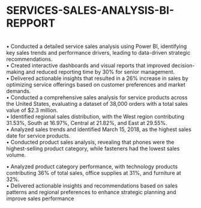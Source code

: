 # SERVICES-SALES-ANALYSIS-BI-REPPORT
<br>
•	Conducted a detailed service sales analysis using Power BI, identifying key sales trends and performance drivers, leading to data-driven strategic recommendations.
<br>
•	Created interactive dashboards and visual reports that improved decision-making and reduced reporting time by 30% for senior management.
<br>
•	Delivered actionable insights that resulted in a 26% increase in sales by optimizing service offerings based on customer preferences and market demands.
<br>
• Conducted a comprehensive sales analysis for service products across the United States, evaluating a dataset of 38,000 orders with a total sales value of $2.3 million.
<br>
• Identified regional sales distribution, with the West region contributing 31.53%, South at 16.97%, Central at 21.82%, and East at 29.55%.
<br>
• Analyzed sales trends and identified March 15, 2018, as the highest sales date for service products.
<br>
• Conducted product sales analysis, revealing that phones were the highest-selling product category, while fasteners had the lowest sales volume.
<br>

• Analyzed product category performance, with technology products contributing 36% of total sales, office supplies at 31%, and furniture at 32%.
<br>
• Delivered actionable insights and recommendations based on sales patterns and regional preferences to enhance strategic planning and improve sales performance

